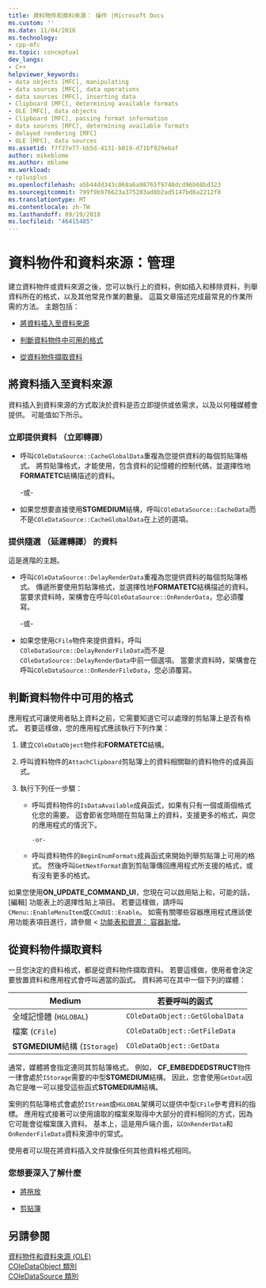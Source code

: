 ```yaml
---
title: 資料物件和資料來源： 操作 |Microsoft Docs
ms.custom: ''
ms.date: 11/04/2016
ms.technology:
- cpp-mfc
ms.topic: conceptual
dev_langs:
- C++
helpviewer_keywords:
- data objects [MFC], manipulating
- data sources [MFC], data operations
- data sources [MFC], inserting data
- Clipboard [MFC], determining available formats
- OLE [MFC], data objects
- Clipboard [MFC], passing format information
- data sources [MFC], determining available formats
- delayed rendering [MFC]
- OLE [MFC], data sources
ms.assetid: f7f27e77-bb5d-4131-b819-d71bf929ebaf
author: mikeblome
ms.author: mblome
ms.workload:
- cplusplus
ms.openlocfilehash: a5b44dd343c068a6a98765f9740dcd96b68bd323
ms.sourcegitcommit: 799f9b976623a375203ad8b2ad5147bd6a2212f0
ms.translationtype: MT
ms.contentlocale: zh-TW
ms.lasthandoff: 09/19/2018
ms.locfileid: "46415485"
---
```

# <a name="data-objects-and-data-sources-manipulation"></a>資料物件和資料來源：管理

建立資料物件或資料來源之後，您可以執行上的資料，例如插入和移除資料，列舉資料所在的格式，以及其他常見作業的數量。 這篇文章描述完成最常見的作業所需的方法。 主題包括：

- [將資料插入至資料來源](#_core_inserting_data_into_a_data_source)

- [判斷資料物件中可用的格式](#_core_determining_the_formats_available_in_a_data_object)

- [從資料物件擷取資料](#_core_retrieving_data_from_a_data_object)

##  <a name="_core_inserting_data_into_a_data_source"></a> 將資料插入至資料來源

資料插入到資料來源的方式取決於資料是否立即提供或依需求，以及以何種媒體會提供。 可能值如下所示。

### <a name="supplying-data-immediately-immediate-rendering"></a>立即提供資料 （立即轉譯）

- 呼叫`COleDataSource::CacheGlobalData`重複為您提供資料的每個剪貼簿格式。 將剪貼簿格式，才能使用，包含資料的記憶體的控制代碼，並選擇性地**FORMATETC**結構描述的資料。

     -或-

- 如果您想要直接使用**STGMEDIUM**結構，呼叫`COleDataSource::CacheData`而不是`COleDataSource::CacheGlobalData`在上述的選項。

### <a name="supplying-data-on-demand-delayed-rendering"></a>提供隨選 （延遲轉譯） 的資料

這是進階的主題。

- 呼叫`COleDataSource::DelayRenderData`重複為您提供資料的每個剪貼簿格式。 傳遞所要使用剪貼簿格式，並選擇性地**FORMATETC**結構描述的資料。 當要求資料時，架構會在呼叫`COleDataSource::OnRenderData`，您必須覆寫。

     -或-

- 如果您使用`CFile`物件來提供資料，呼叫`COleDataSource::DelayRenderFileData`而不是`COleDataSource::DelayRenderData`中前一個選項。 當要求資料時，架構會在呼叫`COleDataSource::OnRenderFileData`，您必須覆寫。

##  <a name="_core_determining_the_formats_available_in_a_data_object"></a> 判斷資料物件中可用的格式

應用程式可讓使用者貼上資料之前，它需要知道它可以處理的剪貼簿上是否有格式。 若要這樣做，您的應用程式應該執行下列作業：

1. 建立`COleDataObject`物件和**FORMATETC**結構。

1. 呼叫資料物件的`AttachClipboard`剪貼簿上的資料相關聯的資料物件的成員函式。

1. 執行下列任一步驟：

   - 呼叫資料物件的`IsDataAvailable`成員函式，如果有只有一個或兩個格式化您的需要。 這會節省您時間在剪貼簿上的資料，支援更多的格式，與您的應用程式的情況下。

         -or-

   - 呼叫資料物件的`BeginEnumFormats`成員函式來開始列舉剪貼簿上可用的格式。 然後呼叫`GetNextFormat`直到剪貼簿傳回應用程式所支援的格式，或有沒有更多的格式。

如果您使用**ON_UPDATE_COMMAND_UI**，您現在可以啟用貼上和，可能的話，[編輯] 功能表上的選擇性貼上項目。 若要這樣做，請呼叫`CMenu::EnableMenuItem`或`CCmdUI::Enable`。 如需有關哪些容器應用程式應該使用功能表項目進行，請參閱 <<c0> [ 功能表和資源： 容器新增](../mfc/menus-and-resources-container-additions.md)。

##  <a name="_core_retrieving_data_from_a_data_object"></a> 從資料物件擷取資料

一旦您決定的資料格式，都是從資料物件擷取資料。 若要這樣做，使用者會決定要放置資料和應用程式會呼叫適當的函式。 資料將可在其中一個下列的媒體：

|Medium|若要呼叫的函式|
|------------|----------------------|
|全域記憶體 (`HGLOBAL`)|`COleDataObject::GetGlobalData`|
|檔案 (`CFile`)|`COleDataObject::GetFileData`|
|**STGMEDIUM**結構 (`IStorage`)|`COleDataObject::GetData`|

通常，媒體將會指定連同其剪貼簿格式。 例如， **CF_EMBEDDEDSTRUCT**物件一律會處於`IStorage`需要的中型**STGMEDIUM**結構。 因此，您會使用`GetData`因為它是唯一可以接受這些函式**STGMEDIUM**結構。

案例的剪貼簿格式會處於`IStream`或`HGLOBAL`架構可以提供中型`CFile`參考資料的指標。 應用程式接著可以使用讀取的檔案來取得中大部分的資料相同的方式，因為它可能會從檔案匯入資料。 基本上，這是用戶端介面，以`OnRenderData`和`OnRenderFileData`資料來源中的常式。

使用者可以現在將資料插入文件就像任何其他資料格式相同。

### <a name="what-do-you-want-to-know-more-about"></a>您想要深入了解什麼

- [將拖放](../mfc/drag-and-drop-ole.md)

- [剪貼簿](../mfc/clipboard.md)

## <a name="see-also"></a>另請參閱

[資料物件和資料來源 (OLE)](../mfc/data-objects-and-data-sources-ole.md)<br/>
[COleDataObject 類別](../mfc/reference/coledataobject-class.md)<br/>
[COleDataSource 類別](../mfc/reference/coledatasource-class.md)
